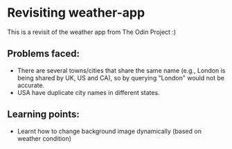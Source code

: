# Revisiting weather-app 
This is a revisit of the weather app from The Odin Project :)

## Problems faced:
- There are several towns/cities that share the same name (e.g., London is being shared by UK, US and CA), so by querying "London" would not be accurate.
- USA have duplicate city names in different states. 

## Learning points:
- Learnt how to change background image dynamically (based on weather condition)